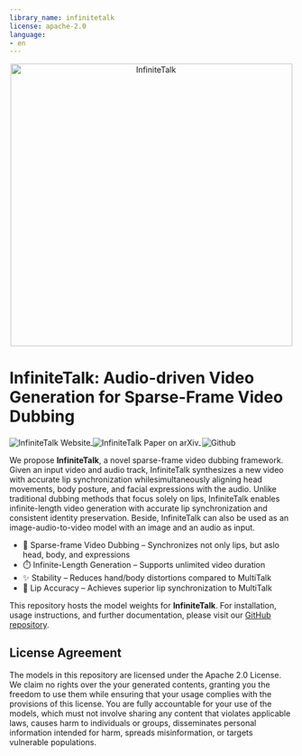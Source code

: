 ```yaml
---
library_name: infinitetalk
license: apache-2.0
language:
- en
---
```



<p align="center">
  <img src="assets/logo2.jpg" alt="InfiniteTalk" width="500"/>
</p>

# InfiniteTalk: Audio-driven Video Generation for Sparse-Frame Video Dubbing

<p align="left">
  <a href="">
    <img
      src="https://img.shields.io/badge/InfiniteTalk-Website-0A66C2?logo=safari&logoColor=white" style="display: inline-block; vertical-align: middle;"
      alt="InfiniteTalk Website"
    />
  </a>
  <a href="">
    <img
      src="https://img.shields.io/badge/InfiniteTalk-Paper-red?logo=arxiv&logoColor=red" style="display: inline-block; vertical-align: middle;"
      alt="InfiniteTalk Paper on arXiv"
    />
  </a>
  <a href="https://github.com/MeiGen-AI/InfiniteTalk" target="_blank" style="margin: 2px;">
      <img 
        alt="Github" src="https://img.shields.io/badge/InfiniteTalk-Codebase-536af5?color=536af5&logo=github" style="display: inline-block; vertical-align: middle;"
        alt="InfiniteTalk Codebase"
      />
  </a>
  
</p>



We propose **InfiniteTalk**​​, a novel sparse-frame video dubbing framework. Given an input video and audio track, InfiniteTalk synthesizes a new video with ​​accurate lip synchronization​​ while ​​simultaneously aligning head movements, body posture, and facial expressions​​ with the audio. Unlike traditional dubbing methods that focus solely on lips, InfiniteTalk enables ​​infinite-length video generation​​ with accurate lip synchronization and consistent identity preservation. Beside, InfiniteTalk can also be used as an image-audio-to-video model with an image and an audio as input. 
- 💬 ​​Sparse-frame Video Dubbing​​ – Synchronizes not only lips, but aslo head, body, and expressions
- ⏱️ ​​Infinite-Length Generation​​ – Supports unlimited video duration
- ✨ ​​Stability​​ – Reduces hand/body distortions compared to MultiTalk
- 🚀 ​​Lip Accuracy​​ – Achieves superior lip synchronization to MultiTalk

This repository hosts the model weights for **InfiniteTalk**. For installation, usage instructions, and further documentation, please visit our [GitHub repository](https://github.com/MeiGen-AI/InfiniteTalk).



## License Agreement
The models in this repository are licensed under the Apache 2.0 License. We claim no rights over the your generated contents, granting you the freedom to use them while ensuring that your usage complies with the provisions of this license. You are fully accountable for your use of the models, which must not involve sharing any content that violates applicable laws, causes harm to individuals or groups, disseminates personal information intended for harm, spreads misinformation, or targets vulnerable populations.